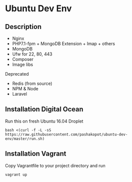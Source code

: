 # Ubuntu Dev Env

## Description

- Nginx
- PHP7.1-fpm + MongoDB Extension + Imap + others
- MongoDB
- Ufw for 22, 80, 443
- Composer
- Image libs

Deprecated
- Redis (from source)
- NPM & Node
- Laravel

## Installation Digital Ocean
Run this on fresh Ubuntu 16.04 Droplet
```
bash <(curl -f -L -sS https://raw.githubusercontent.com/pashakopot/ubuntu-dev-env/master/run.sh)
```

## Installation Vagrant
Copy Vagrantfile to your project directory and run
```
vagrant up
```
